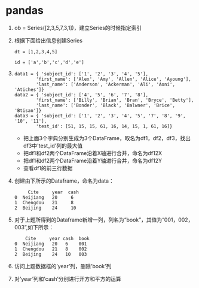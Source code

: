 # pandas



1. ob = Series([2,3,5,7,3,1])，建立Series的时候指定索引

2. 根据下面给出信息创建Series

   ```
   dt = [1,2,3,4,5]
   
   id = ['a','b','c','d','e']
   ```

   

3. ```
   data1 = { 'subject_id': ['1', '2', '3', '4', '5'],
           'first_name': ['Alex', 'Amy', 'Allen', 'Alice', 'Ayoung'],
           'last_name': ['Anderson', 'Ackerman', 'Ali', 'Aoni', 'Atiches']}
   data2 = { 'subject_id': ['4', '5', '6', '7', '8'],
           'first_name': ['Billy', 'Brian', 'Bran', 'Bryce', 'Betty'],
           'last_name': ['Bonder', 'Black', 'Balwner', 'Brice', 'Btisan']}
   data3 = { 'subject_id': ['1', '2', '3', '4', '5', '7', '8', '9', '10', '11'],
           'test_id': [51, 15, 15, 61, 16, 14, 15, 1, 61, 16]}
   ```

   + 把上面3个字典分别生成为3个DataFrame，取名为df1，df2，df3，找出df3中'test_id'列的最大值
   + 把df1和df2两个DataFrame沿着X轴进行合并，命名为df12X
   + 把df1和df2两个DataFrame沿着Y轴进行合并，命名为df12Y
   + 查看df1的前三行数据

4. 创建由下所示的Dataframe，命名为data：

   ```
        Cite     year  cash
   0  Neijiang   20     6
   1  Chengdou   21     8
   2  Beijing    24     10
   ```

5. 对于上题所得到的Dataframe新增一列，列名为“book”，其值为“001，002，003”,如下所示：

   ```
       Cite     year cash  book
   0  Neijiang   20   6    001
   1  Chengdou   21   8    002
   2  Beijing    24   10   003
   ```

6. 访问上题数据框的’year’列，删除’book’列

7. 对’year’列和’cash’分别进行开方和平方的运算







